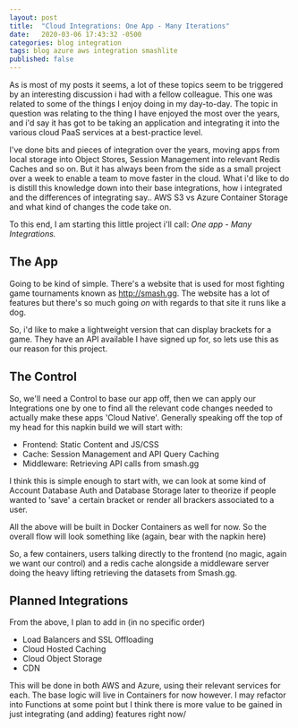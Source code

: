 ```yaml
---
layout: post
title:  "Cloud Integrations: One App - Many Iterations"
date:   2020-03-06 17:43:32 -0500
categories: blog integration
tags: blog azure aws integration smashlite
published: false
---
```

As is most of my posts it seems, a lot of these topics seem to be triggered by an interesting discussion i had with a fellow colleague. This one was related to some of the things I enjoy doing in my day-to-day. The topic in question was relating to the thing I have enjoyed the most over the years, and i'd say it has got to be taking an application and integrating it into the various cloud PaaS services at a best-practice level.

I've done bits and pieces of integration over the years, moving apps from local storage into Object Stores, Session Management into relevant Redis Caches and so on. But it has always been from the side as a small project over a week to enable a team to move faster in the cloud. What i'd like to do is distill this knowledge down into their base integrations, how i integrated and the differences of integrating say.. AWS S3 vs Azure Container Storage and what kind of changes the code take on.

To this end, I am starting this little project i'll call: *One app - Many Integrations.*

## The App
Going to be kind of simple. There's a website that is used for most fighting game tournaments known as <http://smash.gg>. The website has a lot of features but there's so much going *on* with regards to that site it runs like a dog.

So, i'd like to make a lightweight version that can display brackets for a game. They have an API available I have signed up for, so lets use this as our reason for this project.

## The Control
So, we'll need a Control to base our app off, then we can apply our Integrations one by one to find all the relevant code changes needed to actually make these apps 'Cloud Native'. Generally speaking off the top of my head for this napkin build we will start with:

- Frontend: Static Content and JS/CSS
- Cache: Session Management and API Query Caching
- Middleware: Retrieving API calls from smash.gg

I think this is simple enough to start with, we can look at some kind of Account Database Auth and Database Storage later to theorize if people wanted to 'save' a certain bracket or render all brackers associated to a user.

All the above will be built in Docker Containers as well for now. So the overall flow will look something like (again, bear with the napkin here)


So, a few containers, users talking directly to the frontend (no magic, again we want our control) and a redis cache alongside a middleware server doing the heavy lifting retrieving the datasets from Smash.gg.

## Planned Integrations
From the above, I plan to add in (in no specific order)

- Load Balancers and SSL Offloading
- Cloud Hosted Caching
- Cloud Object Storage
- CDN

This will be done in both AWS and Azure, using their relevant services for each. The base logic will live in Containers for now however. I may refactor into Functions at some point but I think there is more value to be gained in just integrating (and adding) features right now/


